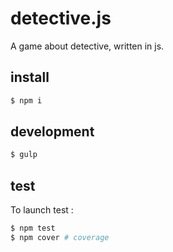 # detective.js

A game about detective, written in js.

## install

```bash
$ npm i
```

## development

```bash
$ gulp
```

## test

To launch test :

```bash
$ npm test
$ npm cover # coverage
```

